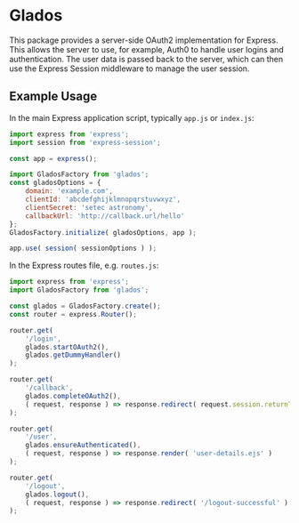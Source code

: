 # Glados

This package provides a server-side OAuth2 implementation for Express. This allows the server to use, for example, Auth0 to handle user logins and authentication. The user data is passed back to the server, which can then use the Express Session middleware to manage the user session.

## Example Usage

In the main Express application script, typically `app.js` or `index.js`:

```javascript
import express from 'express';
import session from 'express-session';

const app = express();

import GladosFactory from 'glados';
const gladosOptions = {
    domain: 'example.com',
    clientId: 'abcdefghijklmnopqrstuvwxyz',
    clientSecret: 'setec astronomy',
    callbackUrl: 'http://callback.url/hello'
};
GladosFactory.initialize( gladosOptions, app );

app.use( session( sessionOptions ) );
```

In the Express routes file, e.g. `routes.js`:

```javascript
import express from 'express';
import GladosFactory from 'glados';

const glados = GladosFactory.create();
const router = express.Router();

router.get(
    '/login',
    glados.startOAuth2(),
    glados.getDummyHandler()
);

router.get(
    '/callback',
    glados.completeOAuth2(),
    ( request, response ) => response.redirect( request.session.returnTo || '/user' )
);

router.get(
    '/user',
    glados.ensureAuthenticated(),
    ( request, response ) => response.render( 'user-details.ejs' )
);

router.get(
    '/logout',
    glados.logout(),
    ( request, response ) => response.redirect( '/logout-successful' )
);
```
